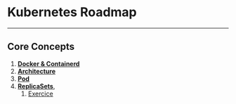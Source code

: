 # Kubernetes Roadmap

***

## Core Concepts
1. **[Docker & Containerd](core-concepts/README-docker-containerd.md)**
2. **[Architecture](core-concepts/README-architecture.md)**
3. **[Pod](core-concepts/README-pod.md)**
4. **[ReplicaSets](core-concepts/replicaSets/README.md)**, 
   1. [Exercice](core-concepts/replicaSets/exercices/README.md)
